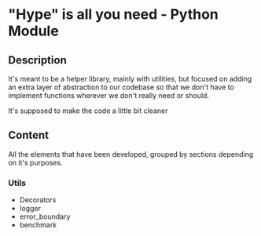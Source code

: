 # "Hype" is all you need - Python Module #

## Description

It's meant to be a helper library, mainly with utilities, but focused on adding an extra layer of abstraction to our codebase so that we don't have to implement functions wherever we don't really need or should.

It's supposed to make the code a little bit cleaner

## Content

All the elements that have been developed, grouped by sections depending on it's purposes.

### Utils

- Decorators
 - logger
 - error_boundary
 - benchmark